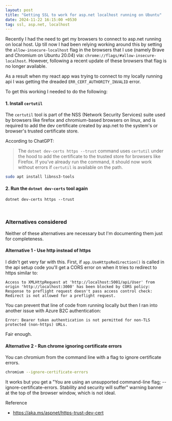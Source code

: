 ```yaml
---
layout: post
title: "Getting SSL to work for asp.net localhost running on Ubuntu"
date: 2024-11-22 16:15:00 +0530
tag: ssl, asp.net, localhost
---
```


Recently I had the need to get my browsers to connect to asp.net running on local host. Up till now I had been relying working around this by setting the `allow-insecure-localhost` flag in the browsers that I use (namely Brave and Chromium on Ubuntu 20.04) via: `chrome://flags/#allow-insecure-localhost`. However, following a recent update of these browsers that flag is no longer available.

As a result when my react app was trying to connect to my locally running api I was getting the dreaded `ERR_CERT_AUTHORITY_INVALID` error.

To get this working I needed to do the following:

#### 1. Install `certutil`

The `certutil` tool is part of the NSS (Network Security Services) suite used by browsers like firefox and chromium-based browsers on linux, and is required to add the dev certificate created by asp.net to the system's or browser's trusted certificate store.

According to ChatGPT:
> The `dotnet dev-certs https --trust` command uses `certutil` under the hood to add the certificate to the trusted store for browsers like Firefox. If you’ve already run the command, it should now work without errors if `certutil` is available on the path.

```sh
sudo apt install libnss3-tools
```

#### 2. Run the `dotnet dev-certs` tool again

```
dotnet dev-certs https --trust
```

<br />

### Alternatives considered

Neither of these alternatives are necessary but I'm documenting them just for completeness.

#### Alternative 1 - Use http instead of https

I didn't get very far with this. First, if `app.UseHttpsRedirection()` is called in the api setup code you'll get a CORS error on when it tries to redirect to https similar to:
```
Access to XMLHttpRequest at 'http://localhost:5001/api/User' from origin 'http://localhost:3000' has been blocked by CORS policy: Response to preflight request doesn't pass access control check: Redirect is not allowed for a preflight request.
```

You can prevent that line of code from running locally but then I ran into another issue with Azure B2C authentication:
```
Error: Bearer token authentication is not permitted for non-TLS protected (non-https) URLs.
```

Fair enough.


#### Alternative 2 - Run chrome ignoring certificate errors

You can chromium from the command line with a flag to ignore certificate errors.

```sh
chromium --ignore-certificate-errors
```

It works but you get a "You are using an unsupported command-line flag; --ignore-certificate-errors. Stability and security will suffer" warning banner at the top of the browser window, which is not ideal.


Reference
- https://aka.ms/aspnet/https-trust-dev-cert

